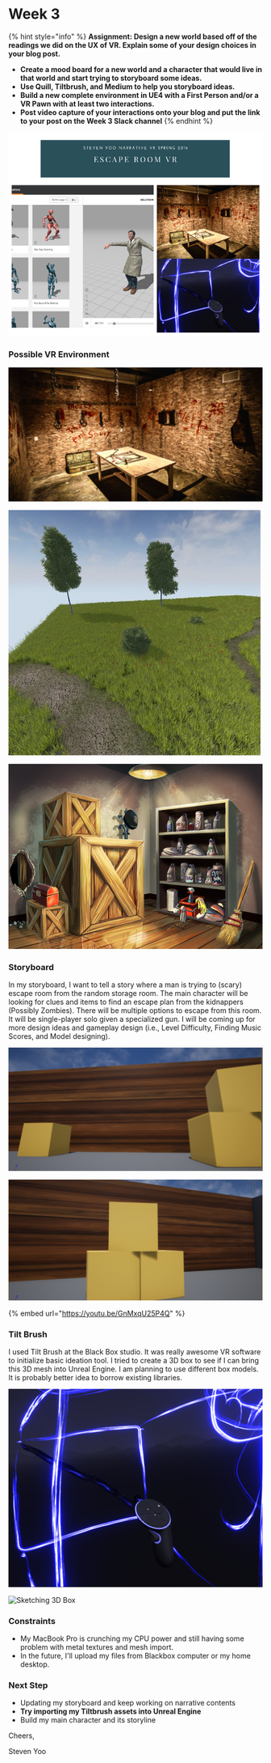 # Week 3

{% hint style="info" %}
**Assignment: Design a new world based off of the readings we did on the UX of VR.  Explain some of your design choices in your blog post.**

* **Create a mood board for a new world and a character that would live in that world and start trying to storyboard some ideas.**  
* **Use Quill, Tiltbrush, and Medium to help you storyboard ideas.**  
* **Build a new complete environment in UE4 with a First Person and/or a VR Pawn with at least two interactions.**  
* **Post video capture of your interactions onto your blog and put the link to your post on the Week 3 Slack channel**
{% endhint %}

![Mood Board :\)](../.gitbook/assets/escape-room-vr.png)

### Possible VR Environment

![Scary Locked Room](../.gitbook/assets/image%20%283%29.png)

![](../.gitbook/assets/image%20%2815%29.png)

![](../.gitbook/assets/image%20%287%29.png)

### Storyboard

In my storyboard, I want to tell a story where a man is trying to \(scary\) escape room from the random storage room. The main character will be looking for clues and items to find an escape plan from the kidnappers \(Possibly Zombies\). There will be multiple options to escape from this room. It will be single-player solo given a specialized gun. I will be coming up for more design ideas and gameplay design \(i.e., Level Difficulty, Finding Music Scores, and Model designing\). 

![Escape a storage room setting: Still dealing with Metal and Mesh with XCode \(MAC\)](../.gitbook/assets/screen-shot-2019-02-19-at-12.33.56-pm.png)

![Destroy the boxes or any given items to escape the storage room.](../.gitbook/assets/screen-shot-2019-02-19-at-12.35.04-pm.png)

{% embed url="https://youtu.be/GnMxqU25P4Q" %}



### Tilt Brush

I used Tilt Brush at the Black Box studio. It was really awesome VR software to initialize basic ideation tool. I tried to create a 3D box to see if I can bring this 3D mesh into Unreal Engine. I am planning to use different box models. It is probably better idea to borrow existing libraries. 

![Tilt Brush 3D Box](../.gitbook/assets/box.PNG)

![Sketching 3D Box](../.gitbook/assets/box1.PNG)

### Constraints

* My MacBook Pro is crunching my CPU power and still having some problem with metal textures and mesh import.
* In the future, I'll upload my files from Blackbox computer or my home desktop.

### Next Step

* Updating my storyboard and keep working on narrative contents
* **Try importing my Tiltbrush assets into Unreal Engine**
* Build my main character and its storyline



Cheers,

Steven Yoo

